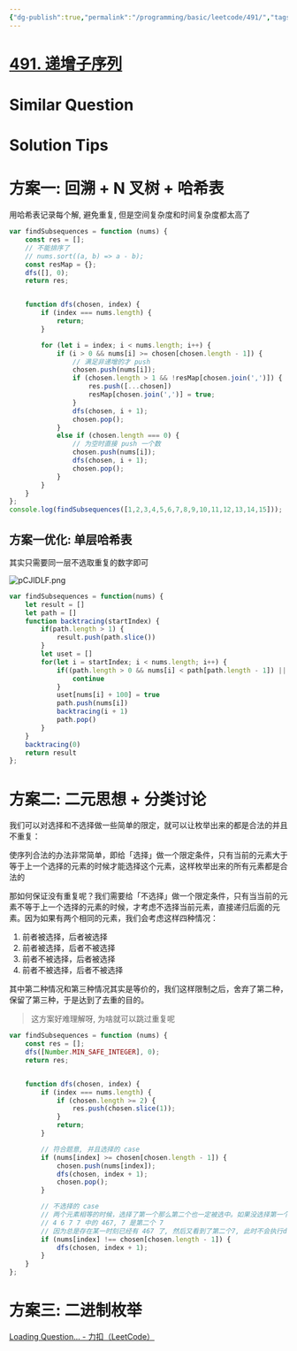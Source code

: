 ```yaml
---
{"dg-publish":true,"permalink":"/programming/basic/leetcode/491/","tags":["leetcode/backtracking/combination/subset","leetcode/sub/subset","leetcode/backtracking/binary","leetcode/unsolved","leetcode/skip-dup"]}
---
```



# [491. 递增子序列](https://leetcode.cn/problems/non-decreasing-subsequences/)

# Similar Question

# Solution Tips

# 方案一: 回溯 + N 叉树 + 哈希表

用哈希表记录每个解, 避免重复, 但是空间复杂度和时间复杂度都太高了

```js
var findSubsequences = function (nums) {
    const res = [];
    // 不能排序了
    // nums.sort((a, b) => a - b);
    const resMap = {};
    dfs([], 0);
    return res;


    function dfs(chosen, index) {
        if (index === nums.length) {
            return;
        }

        for (let i = index; i < nums.length; i++) {
            if (i > 0 && nums[i] >= chosen[chosen.length - 1]) {
                // 满足非递增的才 push
                chosen.push(nums[i]);
                if (chosen.length > 1 && !resMap[chosen.join(',')]) {
                    res.push([...chosen])
                    resMap[chosen.join(',')] = true;
                }
                dfs(chosen, i + 1);
                chosen.pop();
            }
            else if (chosen.length === 0) {
                // 为空时直接 push 一个数
                chosen.push(nums[i]);
                dfs(chosen, i + 1);
                chosen.pop();
            }
        }
    }
};
console.log(findSubsequences([1,2,3,4,5,6,7,8,9,10,11,12,13,14,15]));
```

## 方案一优化: 单层哈希表

其实只需要同一层不选取重复的数字即可

![pCJIDLF.png](https://s1.ax1x.com/2023/06/22/pCJIDLF.png)

```js
var findSubsequences = function(nums) {
    let result = []
    let path = []
    function backtracing(startIndex) {
        if(path.length > 1) {
            result.push(path.slice())
        }
        let uset = []
        for(let i = startIndex; i < nums.length; i++) {
            if((path.length > 0 && nums[i] < path[path.length - 1]) || uset[nums[i] + 100]) {
                continue
            }
            uset[nums[i] + 100] = true
            path.push(nums[i])
            backtracing(i + 1)
            path.pop()
        }
    }
    backtracing(0)
    return result
};
```

# 方案二: 二元思想 + 分类讨论

我们可以对选择和不选择做一些简单的限定，就可以让枚举出来的都是合法的并且不重复：

使序列合法的办法非常简单，即给「选择」做一个限定条件，只有当前的元素大于等于上一个选择的元素的时候才能选择这个元素，这样枚举出来的所有元素都是合法的

那如何保证没有重复呢？我们需要给「不选择」做一个限定条件，只有当当前的元素不等于上一个选择的元素的时候，才考虑不选择当前元素，直接递归后面的元素。因为如果有两个相同的元素，我们会考虑这样四种情况：

1. 前者被选择，后者被选择
2. 前者被选择，后者不被选择
3. 前者不被选择，后者被选择
4. 前者不被选择，后者不被选择

其中第二种情况和第三种情况其实是等价的，我们这样限制之后，舍弃了第二种，保留了第三种，于是达到了去重的目的。

> 这方案好难理解呀, 为啥就可以跳过重复呢

```js
var findSubsequences = function (nums) {
    const res = [];
    dfs([Number.MIN_SAFE_INTEGER], 0);
    return res;


    function dfs(chosen, index) {
        if (index === nums.length) {
            if (chosen.length >= 2) {
                res.push(chosen.slice(1));
            }
            return;
        }

		// 符合题意, 并且选择的 case
        if (nums[index] >= chosen[chosen.length - 1]) {
            chosen.push(nums[index]);
            dfs(chosen, index + 1);
            chosen.pop();
        }

		// 不选择的 case
		// 两个元素相等的时候，选择了第一个那么第二个也一定被选中。如果没选择第一个，那么第二个可以被选也可以不被选
		// 4 6 7 7 中的 467, 7 是第二个 7
		// 因为总是存在某一时刻已经有 467 了, 然后又看到了第二个7, 此时不会执行dfs, 而是直接 pop 了第一个 7 出来
        if (nums[index] !== chosen[chosen.length - 1]) {
            dfs(chosen, index + 1);
        }
    }
};
```

# 方案三: 二进制枚举

[Loading Question... - 力扣（LeetCode）](https://leetcode.cn/problems/non-decreasing-subsequences/solution/di-zeng-zi-xu-lie-by-leetcode-solution/)
